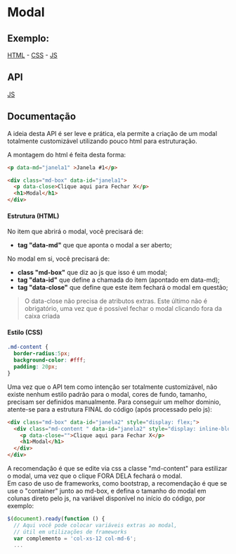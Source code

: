 # Modal

## Exemplo:
[HTML](modal/example/index.html) - 
[CSS](modal/example/css/custom.css) - 
[JS](modal/example/js/modal.js)

## API
[JS](modal/modal.js)

## Documentação
A ideia desta API é ser leve e prática, ela permite a criação de um modal totalmente customizável utilizando pouco html para estruturação.

A montagem do html é feita desta forma:

```html
<p data-md="janela1" >Janela #1</p>

<div class="md-box" data-id="janela1">
  <p data-close>Clique aqui para Fechar X</p>
  <h1>Modal</h1>
</div>
```
#### Estrutura (HTML)
No item que abrirá o modal, você precisará de:
* **tag "data-md"** que que aponta o modal a ser aberto;

No modal em si, você precisará de:
* **class "md-box"**   que diz ao js que isso é um modal;
* **tag "data-id"**    que define a chamada do item (apontado em data-md);
* **tag "data-close"** que define que este item fechará o modal em questão;
> O data-close não precisa de atributos extras. Este último não é obrigatório, uma vez que é possível fechar o modal clicando fora da caixa criada

#### Estilo (CSS)

```css
.md-content {
  border-radius:5px;
  background-color: #fff;
  padding: 20px;
}
```
Uma vez que o API tem como intenção ser totalmente customizável, não existe nenhum estilo padrão para o modal, cores de fundo, tamanho, precisam ser definidos manualmente. Para conseguir um melhor dominio, atente-se para a estrutura FINAL do código (após processado pelo js):

```html
<div class="md-box" data-id="janela2" style="display: flex;">
  <div class="md-content " data-id="janela2" style="display: inline-block;">
    <p data-close="">Clique aqui para Fechar X</p>
    <h1>Modal</h1>
  </div>
</div>
```
A recomendação é que se edite via css a classe "md-content" para estilizar o modal, uma vez que o clique FORA DELA fechará o modal.<br>
Em caso de uso de frameworks, como bootstrap, a recomendação é que se use o "container" junto ao md-box, e defina o tamanho do modal em colunas direto pelo js, na variável disponível no início do código, por exemplo:

```javascript
$(document).ready(function () {
  // Aqui você pode colocar variáveis extras ao modal,
  // útil em utilizações de frameworks
  var complemento = 'col-xs-12 col-md-6';
  ...
```